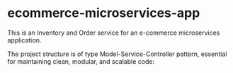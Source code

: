 # ecommerce-microservices-app
This is an Inventory and Order service for an e-commerce microservices application.

The project structure is of type Model-Service-Controller pattern, essential for maintaining clean, modular, and scalable code:
